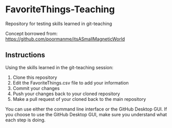 # FavoriteThings-Teaching
Repository for testing skills learned in git-teaching

Concept borrowed from: https://github.com/poormanme/itsASmallMagneticWorld

## Instructions

Using the skills learned in the git-teaching session:
1. Clone this repository
2. Edit the FavoriteThings.csv file to add your information
3. Commit your changes
4. Push your changes back to your cloned repository
5. Make a pull request of your cloned back to the main repository

You can use either the command line interface or the GitHub Desktop GUI.  If you choose to use the GitHub Desktop GUI, make sure you understand what each step is doing.
